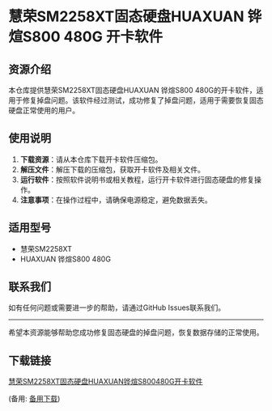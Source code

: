 # 慧荣SM2258XT固态硬盘HUAXUAN 铧煊S800 480G 开卡软件

## 资源介绍

本仓库提供慧荣SM2258XT固态硬盘HUAXUAN 铧煊S800 480G的开卡软件，适用于修复掉盘问题。该软件经过测试，成功修复了掉盘问题，适用于需要恢复固态硬盘正常使用的用户。

## 使用说明

1. **下载资源**：请从本仓库下载开卡软件压缩包。
2. **解压文件**：解压下载的压缩包，获取开卡软件及相关文件。
3. **运行软件**：按照软件说明书或相关教程，运行开卡软件进行固态硬盘的修复操作。
4. **注意事项**：在操作过程中，请确保电源稳定，避免数据丢失。

## 适用型号

- 慧荣SM2258XT
- HUAXUAN 铧煊S800 480G

## 联系我们

如有任何问题或需要进一步的帮助，请通过GitHub Issues联系我们。

---

希望本资源能够帮助您成功修复固态硬盘的掉盘问题，恢复数据存储的正常使用。

## 下载链接
[慧荣SM2258XT固态硬盘HUAXUAN铧煊S800480G开卡软件](https://pan.quark.cn/s/5664c1d3f6c2) 

(备用: [备用下载](https://pan.baidu.com/s/1TRfJn7QOPkj-FpfbAcUgLg?pwd=1234))
